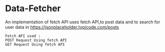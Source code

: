 # Data-Fetcher
An implementation of fetch API
uses fetch API,to post data and to search for user data in https://jsonplaceholder.typicode.com/posts

    Fetch API used :
    POST Request Using fetch API
    GET Request Using fetch API
